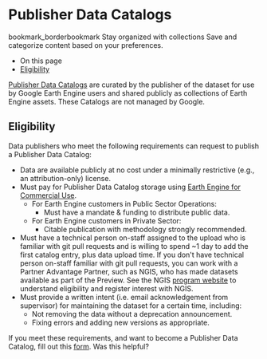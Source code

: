  
#  Publisher Data Catalogs 
bookmark_borderbookmark Stay organized with collections  Save and categorize content based on your preferences.
  * On this page
  * [Eligibility](https://developers.google.com/earth-engine/publisher_data_catalogs_eligibility#eligibility)


[Publisher Data Catalogs](https://developers.google.com/earth-engine/datasets/publisher) are curated by the publisher of the dataset for use by Google Earth Engine users and shared publicly as collections of Earth Engine assets. These Catalogs are not managed by Google.
## Eligibility
Data publishers who meet the following requirements can request to publish a Publisher Data Catalog:
  * Data are available publicly at no cost under a minimally restrictive (e.g., an attribution-only) license.
  * Must pay for Publisher Data Catalog storage using [Earth Engine for Commercial Use](https://earthengine.google.com/commercial/). 
    * For Earth Engine customers in Public Sector Operations: 
      * Must have a mandate & funding to distribute public data.
    * For Earth Engine customers in Private Sector: 
      * Citable publication with methodology strongly recommended.
  * Must have a technical person on-staff assigned to the upload who is familiar with git pull requests and is willing to spend ~1 day to add the first catalog entry, plus data upload time. If you don't have technical person on-staff familiar with git pull requests, you can work with a Partner Advantage Partner, such as NGIS, who has made datasets available as part of the Preview. See the NGIS [program website](https://content.ngis.com.au/en-us/gee-publisher-program-intake) to understand eligibility and register interest with NGIS.
  * Must provide a written intent (i.e. email acknowledgement from supervisor) for maintaining the dataset for a certain time, including:
    * Not removing the data without a deprecation announcement.
    * Fixing errors and adding new versions as appropriate.


If you meet these requirements, and want to become a Publisher Data Catalog, fill out this [form](http://forms.gle/V9UdR145L8hmbJoL6).
Was this helpful?
